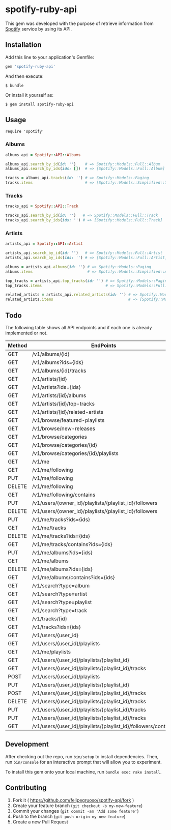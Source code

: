 # spotify-ruby-api

This gem was developed with the purpose of retrieve information from [Spotify](https://spotify.com/) service by using its API.

## Installation

Add this line to your application's Gemfile:

```ruby
gem 'spotify-ruby-api'
```

And then execute:

    $ bundle

Or install it yourself as:

    $ gem install spotify-ruby-api

## Usage

    require 'spotify'

### Albums
```ruby
albums_api = Spotify::API::Albums

albums_api.search_by_id(id: '')    # => Spotify::Models::Full::Album
albums_api.search_by_ids(ids: [])  # => [Spotify::Models::Full::Album]

tracks = albums_api.tracks(id: '') # => Spotify::Models::Paging
tracks.items                       # => [Spotify::Models::Simplified::Track]
```

### Tracks
```ruby
tracks_api = Spotify::API::Track

tracks_api.search_by_id(id: '')   # => Spotify::Models::Full::Track
tracks_api.search_by_ids(ids: '') # => [Spotify::Models::Full::Track]
```

### Artists
```ruby
artists_api = Spotify::API::Artist

artists_api.search_by_id(id: '')   # => Spotify::Models::Full::Artist
artists_api.search_by_ids(ids: '') # => [Spotify::Models::Full::Artist]

albums = artists_api.albums(id: '') # => Spotify::Models::Paging
albums.items                        # => Spotify::Models::Simplified::Album

top_tracks = artists_api.top_tracks(id: '') # => Spotify::Models::Paging
top_tracks.items                            # => Spotify::Models::Full::Track

related_artists = artists_api.related_artists(id: '') # => Spotify::Models::Paging
related_artists.items                                 # => [Spotify::Models::Full::Artist]
```

## Todo

The following table shows all API endpoints and if each one is already implemented or not.

| Method | EndPoints                                                      | Implemented? |
|--------|----------------------------------------------------------------|--------------|
| GET    | /v1/albums/{id}                                                | YES          |
| GET    | /v1/albums?ids={ids}                                           | YES          |
| GET    | /v1/albums/{id}/tracks                                         | YES          |
| GET    | /v1/artists/{id}                                               | YES          |
| GET    | /v1/artists?ids={ids}                                          | YES          |
| GET    | /v1/artists/{id}/albums                                        | YES          |
| GET    | /v1/artists/{id}/top-tracks                                    | YES          |
| GET    | /v1/artists/{id}/related-artists                               | YES          |
| GET    | /v1/browse/featured-playlists                                  | NO           |
| GET    | /v1/browse/new-releases                                        | NO           |
| GET    | /v1/browse/categories                                          | NO           |
| GET    | /v1/browse/categories/{id}                                     | NO           |
| GET    | /v1/browse/categories/{id}/playlists                           | NO           |
| GET    | /v1/me                                                         | NO           |
| GET    | /v1/me/following                                               | NO           |
| PUT    | /v1/me/following                                               | NO           |
| DELETE | /v1/me/following                                               | NO           |
| GET    | /v1/me/following/contains                                      | NO           |
| PUT    | /v1/users/{owner_id}/playlists/{playlist_id}/followers         | NO           |
| DELETE | /v1/users/{owner_id}/playlists/{playlist_id}/followers         | NO           |
| PUT    | /v1/me/tracks?ids={ids}                                        | NO           |
| GET    | /v1/me/tracks                                                  | NO           |
| DELETE | /v1/me/tracks?ids={ids}                                        | NO           |
| GET    | /v1/me/tracks/contains?ids={ids}                               | NO           |
| PUT    | /v1/me/albums?ids={ids}                                        | NO           |
| GET    | /v1/me/albums                                                  | NO           |
| DELETE | /v1/me/albums?ids={ids}                                        | NO           |
| GET    | /v1/me/albums/contains?ids={ids}                               | NO           |
| GET    | /v1/search?type=album                                          | YES          |
| GET    | /v1/search?type=artist                                         | YES          |
| GET    | /v1/search?type=playlist                                       | YES          |
| GET    | /v1/search?type=track                                          | YES          |
| GET    | /v1/tracks/{id}                                                | YES          |
| GET    | /v1/tracks?ids={ids}                                           | YES          |
| GET    | /v1/users/{user_id}                                            | YES          |
| GET    | /v1/users/{user_id}/playlists                                  | NO           |
| GET    | /v1/me/playlists                                               | NO           |
| GET    | /v1/users/{user_id}/playlists/{playlist_id}                    | NO           |
| GET    | /v1/users/{user_id}/playlists/{playlist_id}/tracks             | NO           |
| POST   | /v1/users/{user_id}/playlists                                  | NO           |
| PUT    | /v1/users/{user_id}/playlists/{playlist_id}                    | NO           |
| POST   | /v1/users/{user_id}/playlists/{playlist_id}/tracks             | NO           |
| DELETE | /v1/users/{user_id}/playlists/{playlist_id}/tracks             | NO           |
| PUT    | /v1/users/{user_id}/playlists/{playlist_id}/tracks             | NO           |
| PUT    | /v1/users/{user_id}/playlists/{playlist_id}/tracks             | NO           |
| GET    | /v1/users/{user_id}/playlists/{playlist_id}/followers/contains | NO           |

## Development

After checking out the repo, run `bin/setup` to install dependencies. Then, run `bin/console` for an interactive prompt that will allow you to experiment.

To install this gem onto your local machine, run `bundle exec rake install`.

## Contributing

1. Fork it ( https://github.com/felipegruoso/spotify-api/fork )
2. Create your feature branch (`git checkout -b my-new-feature`)
3. Commit your changes (`git commit -am 'Add some feature'`)
4. Push to the branch (`git push origin my-new-feature`)
5. Create a new Pull Request
